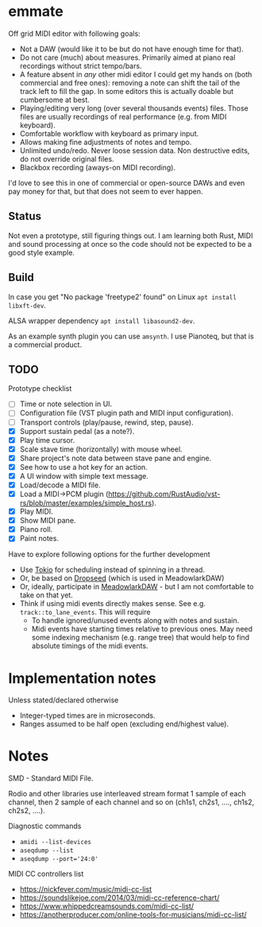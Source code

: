 # emmate

Off grid MIDI editor with following goals:

* Not a DAW (would like it to be but do not have enough time for that).
* Do not care (much) about measures. Primarily aimed at piano real recordings without strict tempo/bars.
* A feature absent in _any_ other midi editor I could get my hands on (both commercial and free ones): removing a note
  can shift the tail of the track left to fill the gap. In some editors this is actually doable but cumbersome at best.
* Playing/editing very long (over several thousands events) files.
  Those files are usually recordings of real performance (e.g. from MIDI keyboard).
* Comfortable workflow with keyboard as primary input.
* Allows making fine adjustments of notes and tempo.
* Unlimited undo/redo. Never loose session data. Non destructive edits, do not override original files.
* Blackbox recording (aways-on MIDI recording).

I'd love to see this in one of commercial or open-source DAWs and even pay money for that, but that does not seem to
ever happen.

## Status

Not even a prototype, still figuring things out. I am learning both Rust, MIDI and sound processing at once so the code
should not be expected to be a good style example.

## Build

In case you get "No package 'freetype2' found" on Linux
`apt install libxft-dev`.

ALSA wrapper dependency
`apt install libasound2-dev`.

As an example synth plugin you can use `amsynth`.
I use Pianoteq, but that is a commercial product.

## TODO

Prototype checklist
- [ ] Time or note selection in UI.
- [ ] Configuration file (VST plugin path and MIDI input configuration).
- [ ] Transport controls (play/pause, rewind, step, pause).
- [x] Support sustain pedal (as a note?).
- [x] Play time cursor.
- [x] Scale stave time (horizontally) with mouse wheel.
- [x] Share project's note data between stave pane and engine.
- [x] See how to use a hot key for an action.
- [x] A UI window with simple text message.
- [x] Load/decode a MIDI file.
- [x] Load a MIDI->PCM plugin (https://github.com/RustAudio/vst-rs/blob/master/examples/simple_host.rs).
- [x] Play MIDI.
- [x] Show MIDI pane.
- [x] Piano roll.
- [x] Paint notes.

Have to explore following options for the further development

* Use [Tokio](https://github.com/tokio-rs/tokio) for scheduling instead of spinning in a thread.
* Or, be based on [Dropseed](https://github.com/MeadowlarkDAW/dropseed) (which is used in MeadowlarkDAW)
* Or, ideally, participate in [MeadowlarkDAW](https://github.com/MeadowlarkDAW/Meadowlark) - but I am not comfortable to
  take on that yet.
* Think if using midi events directly makes sense. See e.g. `track::to_lane_events`. 
  This will require
    * To handle ignored/unused events along with notes and sustain.
    * Midi events have starting times relative to previous ones. May need some indexing mechanism (e.g. range tree) that
      would help to find absolute timings of the midi events.

# Implementation notes

Unless stated/declared otherwise

* Integer-typed times are in microseconds.
* Ranges assumed to be half open (excluding end/highest value).

# Notes

SMD - Standard MIDI File.

Rodio and other libraries use interleaved stream format 1 sample of each channel, then 2 sample of each channel and so
on (ch1s1, ch2s1, ...., ch1s2, ch2s2, ....).

Diagnostic commands

* `amidi --list-devices`
* `aseqdump --list`
* `aseqdump --port='24:0'`

MIDI CC controllers list

* https://nickfever.com/music/midi-cc-list
* https://soundslikejoe.com/2014/03/midi-cc-reference-chart/
* https://www.whippedcreamsounds.com/midi-cc-list/
* https://anotherproducer.com/online-tools-for-musicians/midi-cc-list/
